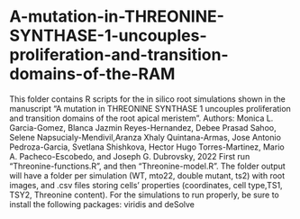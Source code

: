 # A-mutation-in-THREONINE-SYNTHASE-1-uncouples-proliferation-and-transition-domains-of-the-RAM
This folder contains R scripts for the in silico root simulations shown in the manuscript “A mutation in THREONINE SYNTHASE 1 uncouples proliferation and transition domains of the root apical meristem”. Authors: Monica L. Garcia-Gomez, Blanca Jazmin Reyes-Hernandez, Debee Prasad Sahoo, Selene Napsucialy-Mendivil,Aranza Xhaly Quintana-Armas, Jose Antonio Pedroza-Garcia, Svetlana Shishkova, Hector Hugo Torres-Martinez, Mario A. Pacheco-Escobedo, and Joseph G. Dubrovsky, 2022  First run “Threonine-functions.R”, and then “Threonine-model.R”.  The folder output will have a folder per simulation (WT, mto22, double mutant, ts2) with root images, and .csv files storing cells’ properties (coordinates, cell type,TS1, TSY2, Threonine content).  For the simulations to run properly, be sure to install the following packages: viridis and deSolve
